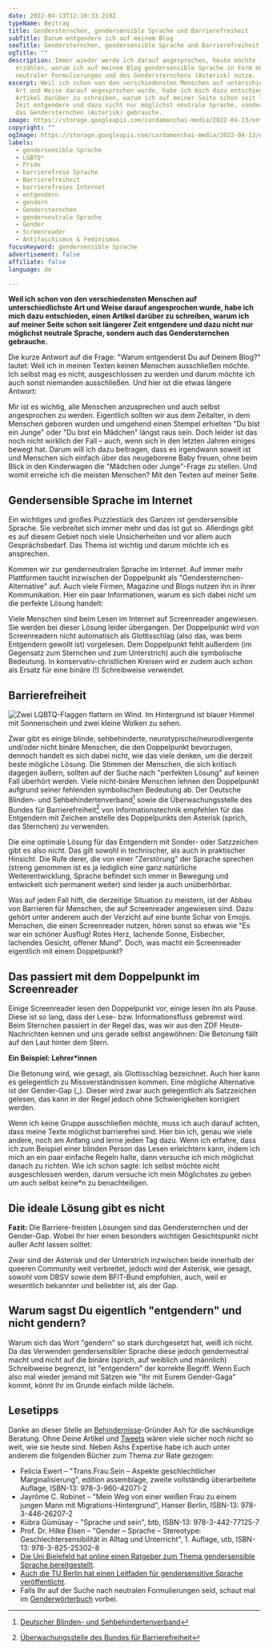 ```yaml
---
date: 2022-04-13T12:10:33.219Z
typeName: Beitrag
title: Gendersternchen, gendersensible Sprache und Barrierefreiheit
subTitle: Darum entgendere ich auf meinem Blog
seoTitle: Gendersternchen, gendersensible Sprache und Barrierefreiheit
ogTitle: ""
description: Immer wieder werde ich darauf angesprochen, heute möchte ich kurz
  erzählen, warum ich auf meinem Blog gendersensible Sprache in Form möglichst
  neutraler Formulierungen und des Gendersternchens (Asterisk) nutze.
excerpt: Weil ich schon von den verschiedensten Menschen auf unterschiedlichste
  Art und Weise darauf angesprochen wurde, habe ich mich dazu entschieden, einen
  Artikel darüber zu schreiben, warum ich auf meiner Seite schon seit längerer
  Zeit entgendere und dazu nicht nur möglichst neutrale Sprache, sondern auch
  das Gendersternchen (Asterisk) gebrauche.
image: https://storage.googleapis.com/cardamonchai-media/2022-04-13/entgendern-jpg-imagine-080818_46494f_1024_768/640.webp
copyright: ""
ogImage: https://storage.googleapis.com/cardamonchai-media/2022-04-13/entgendern-fb-jpg-imagine-3878d8_5d8bd0_1200_628/640.webp
labels:
  - gendersensible Sprache
  - LGBTQ*
  - Pride
  - barrierefreie Sprache
  - Barrierefreiheit
  - barrierefreies Internet
  - entgendern
  - gendern
  - Gendersternchen
  - genderneutrale Sprache
  - Gender
  - Screenreader
  - Antifaschismus & Feminismus
focusKeyword: gendersensible Sprache
advertisement: false
affiliate: false
language: de

---
```


**Weil ich schon von den verschiedensten Menschen auf unterschiedlichste Art und Weise darauf angesprochen wurde, habe ich mich dazu entschieden, einen Artikel darüber zu schreiben, warum ich auf meiner Seite schon seit längerer Zeit entgendere und dazu nicht nur möglichst neutrale Sprache, sondern auch das Gendersternchen gebrauche.**

Die kurze Antwort auf die Frage: "Warum entgenderst Du auf Deinem Blog?" lautet: Weil ich in meinen Texten keinen Menschen ausschließen möchte. Ich selbst mag es nicht, ausgeschlossen zu werden und darum möchte ich auch sonst niemanden ausschließen. Und hier ist die etwas längere Antwort:

Mir ist es wichtig, alle Menschen anzusprechen und auch selbst angesprochen zu werden. Eigentlich sollten wir aus dem Zeitalter, in dem Menschen geboren wurden und umgehend einen Stempel erhielten "Du bist ein Junge" oder "Du bist ein Mädchen" längst raus sein. Doch leider ist das noch nicht wirklich der Fall – auch, wenn sich in den letzten Jahren einiges bewegt hat. Darum will ich dazu beitragen, dass es irgendwann soweit ist und Menschen sich einfach über das neugeborene Baby freuen, ohne beim Blick in den Kinderwagen die "Mädchen oder Junge"-Frage zu stellen. Und womit erreiche ich die meisten Menschen? Mit den Texten auf meiner Seite.

## Gendersensible Sprache im Internet

Ein wichtiges und großes Puzzlestück des Ganzen ist gendersensible Sprache. Sie verbreitet sich immer mehr und das ist gut so. Allerdings gibt es auf diesem Gebiet noch viele Unsicherheiten und vor allem auch Gesprächsbedarf. Das Thema ist wichtig und darum möchte ich es ansprechen.

Kommen wir zur genderneutralen Sprache im Internet. Auf immer mehr Plattformen taucht inzwischen der Doppelpunkt als "Gendersternchen-Alternative" auf. Auch viele Firmen, Magazine und Blogs nutzen ihn in ihrer Kommunikation. Hier ein paar Informationen, warum es sich dabei nicht um die perfekte Lösung handelt:

Viele Menschen sind beim Lesen im Internet auf Screenreader angewiesen. Sie werden bei dieser Lösung leider übergangen. Der Doppelpunkt wird von Screenreadern nicht automatisch als Glottisschlag (also das, was beim Entgendern gewollt ist) vorgelesen. Dem Doppelpunkt fehlt außerdem (im Gegensatz zum Sternchen und zum Unterstrich) auch die symbolische Bedeutung. In konservativ-christlichen Kreisen wird er zudem auch schon als Ersatz für eine binäre (!) Schreibweise verwendet.

## Barrierefreiheit

![Zwei LQBTQ-Flaggen flattern im Wind. Im Hintergrund ist blauer Himmel mit Sonnenschein und zwei kleine Wolken zu sehen.](https://storage.googleapis.com/cardamonchai-media/2022-04-13/entgendern-1-jpg-imagine-5898f8_588cd8_1024_768/640.webp 'Darum nutze ich gendersensible Sprache auf meinem Blog')

Zwar gibt es einige blinde, sehbehinderte, neurotypische/neurodivergente und/oder nicht binäre Menschen, die den Doppelpunkt bevorzugen, dennoch handelt es sich dabei nicht, wie das viele denken, um die derzeit beste mögliche Lösung. Die Stimmen der Menschen, die sich kritisch dagegen äußern, sollten auf der Suche nach "perfekten Lösung" auf keinen Fall überhört werden. Viele nicht-binäre Menschen lehnen den Doppelpunkt aufgrund seiner fehlenden symbolischen Bedeutung ab. Der Deutsche Blinden- und Sehbehindertenverband[^1] sowie die Überwachungsstelle des Bundes für Barrierefreiheit[^2] von Informationstechnik empfehlen für das Entgendern mit Zeichen anstelle des Doppelpunkts den Asterisk (sprich, das Sternchen) zu verwenden.

Die eine optimale Lösung für das Entgendern mit Sonder- oder Satzzeichen gibt es also nicht. Das gilt sowohl in technischer, als auch in praktischer Hinsicht. Die Rufe derer, die von einer "Zerstörung" der Sprache sprechen (streng genommen ist es ja lediglich eine ganz natürliche Weiterentwicklung, Sprache befindet sich immer in Bewegung und entwickelt sich permanent weiter) sind leider ja auch unüberhörbar.

Was auf jeden Fall hilft, die derzeitige Situation zu meistern, ist der Abbau von Barrieren für Menschen, die auf Screenreader angewiesen sind. Dazu gehört unter anderem auch der Verzicht auf eine bunte Schar von Emojis. Menschen, die einen Screenreader nutzen, hören sonst so etwas wie "Es war ein schöner Ausflug! Rotes Herz, lachende Sonne, Eisbecher, lachendes Gesicht, offener Mund". Doch, was macht ein Screenreader eigentlich mit einem Doppelpunkt?

## Das passiert mit dem Doppelpunkt im Screenreader

Einige Screenreader lesen den Doppelpunkt vor, einige lesen ihn als Pause. Diese ist so lang, dass der Lese- bzw. Informationsfluss gebremst wird. Beim Sternchen passiert in der Regel das, was wir aus den ZDF Heute-Nachrichten kennen und uns gerade selbst angewöhnen: Die Betonung fällt auf den Laut hinter dem Stern.

**Ein Beispiel: Lehrer\*innen**

Die Betonung wird, wie gesagt, als Glottisschlag bezeichnet. Auch hier kann es gelegentlich zu Missverständnissen kommen. Eine mögliche Alternative ist der Gender-Gap (\_). Dieser wird zwar auch gelegentlich als Satzzeichen gelesen, das kann in der Regel jedoch ohne Schwierigkeiten korrigiert werden.

Wenn ich keine Gruppe ausschließen möchte, muss ich auch darauf achten, dass meine Texte möglichst barrierefrei sind. Hier bin ich, genau wie viele andere, noch am Anfang und lerne jeden Tag dazu. Wenn ich erfahre, dass ich zum Beispiel einer blinden Person das Lesen erleichtern kann, indem ich mich an ein paar einfache Regeln halte, dann versuche ich mich möglichst danach zu richten. Wie ich schon sagte: Ich selbst möchte nicht ausgeschlossen werden, darum versuche ich mein Möglichstes zu geben um auch selbst keine\*n zu benachteiligen.

## Die ideale Lösung gibt es nicht

**Fazit:** Die Barriere-freisten Lösungen sind das Gendersternchen und der Gender-Gap. Wobei Ihr hier einen besonders wichtigen Gesichtspunkt nicht außer Acht lassen solltet:

Zwar sind der Asterisk und der Unterstrich inzwischen beide innerhalb der queeren Community weit verbreitet, jedoch wird der Asterisk, wie gesagt, sowohl vom DBSV sowie dem BFIT-Bund empfohlen, auch, weil er wesentlich bekannter und beliebter ist, als der Gap.

## Warum sagst Du eigentlich "entgendern" und nicht gendern?

Warum sich das Wort "gendern" so stark durchgesetzt hat, weiß ich nicht. Da das Verwenden gendersensibler Sprache diese jedoch genderneutral macht und nicht auf die binäre (sprich, auf weiblich und männlich) Schreibweise begrenzt, ist "entgendern" der korrekte Begriff. Wenn Euch also mal wieder jemand mit Sätzen wie "Ihr mit Eurem Gender-Gaga" kommt, könnt Ihr im Grunde einfach milde lächeln.

## Lesetipps

Danke an dieser Stelle an [Behindernisse](https://be-hindernisse.org/)-Gründer Ash für die sachkundige Beratung. Ohne Deine Artikel und [Tweets](https://twitter.com/Ashducation) wären viele sicher noch nicht so weit, wie sie heute sind. Neben Ashs Expertise habe ich auch unter anderem die folgenden Bücher zum Thema zur Rate gezogen:

- Felicia Ewert – "Trans.Frau.Sein – Aspekte geschlechtlicher Marginalisierung", edition assemblage, zweite vollständig überarbeitete Auflage, ISBN-13: 978-3-960-42071-2
- Jayrôme C. Robinet – "Mein Weg von einer weißen Frau zu einem jungen Mann mit Migrations-Hintergrund", Hanser Berlin, ISBN-13: 978-3-446-26207-2
- Kübra Gümüsay – "Sprache und sein", btb, ISBN-13: 978-3-442-77125-7
- Prof. Dr. Hilke Elsen – "Gender – Sprache – Stereotype: Geschlechtersensibilität in Alltag und Unterricht", 1. Auflage, utb, ISBN-13: 978-3-825-25302-8
- [Die Uni Bielefeld hat online einen Ratgeber zum Thema gendersensible Sprache bereitgestellt](https://www.uni-bielefeld.de/verwaltung/refkom/gendern/richtlinien/).
- [Auch die TU Berlin hat einen Leitfaden für gendersensitive Sprache veröffentlicht](https://www.tu-berlin.de/fileadmin/a70100710_gleichstellung/Diversity_Allgemeines/KFG-Leitfaden_geschlechtersensible_Sprache.pdf).
- Falls Ihr auf der Suche nach neutralen Formulierungen seid, schaut mal im [Genderwörterbuch](https://geschicktgendern.de/) vorbei.

[^1]: [Deutscher Blinden- und Sehbehindertenverband](https://bbsb.org/mitmachen-und-unterstuetzen/spenden-finanzielle-unterstutzung/trotz-sehbehinderung-mitten-im-leben-ihre-hilfe-zaehlt/)
[^2]: [Überwachungsstelle des Bundes für Barrierefreiheit](https://www.bfit-bund.de/DE/Home/home_node.html)
